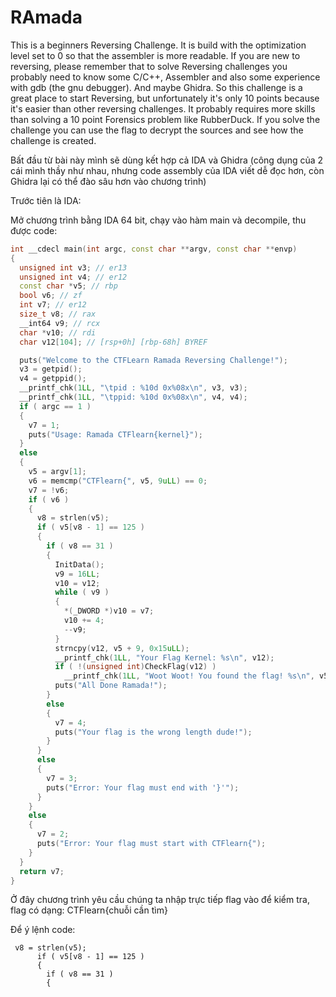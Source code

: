 # RAmada

This is a beginners Reversing Challenge. It is build with the optimization level set to 0 so that the assembler is more readable. If you are new to reversing, please remember that to solve Reversing challenges you probably need to know some C/C++, Assembler and also some experience with gdb (the gnu debugger). And maybe Ghidra. So this challenge is a great place to start Reversing, but unfortunately it's only 10 points because it's easier than other reversing challenges. It probably requires more skills than solving a 10 point Forensics problem like RubberDuck. If you solve the challenge you can use the flag to decrypt the sources and see how the challenge is created.

Bất đầu từ bài này mình sẽ dùng kết hợp cả IDA và Ghidra (công dụng của 2 cái mình thầy như nhau, nhưng code assembly của IDA viết dễ đọc hơn, còn Ghidra lại có thể đào sâu hơn vào chương trình)

Trước tiên là IDA:

Mở chương trình bằng IDA 64 bit, chạy vào hàm main và decompile, thu được code:

```C++
int __cdecl main(int argc, const char **argv, const char **envp)
{
  unsigned int v3; // er13
  unsigned int v4; // er12
  const char *v5; // rbp
  bool v6; // zf
  int v7; // er12
  size_t v8; // rax
  __int64 v9; // rcx
  char *v10; // rdi
  char v12[104]; // [rsp+0h] [rbp-68h] BYREF

  puts("Welcome to the CTFLearn Ramada Reversing Challenge!");
  v3 = getpid();
  v4 = getppid();
  __printf_chk(1LL, "\tpid : %10d 0x%08x\n", v3, v3);
  __printf_chk(1LL, "\tppid: %10d 0x%08x\n", v4, v4);
  if ( argc == 1 )
  {
    v7 = 1;
    puts("Usage: Ramada CTFlearn{kernel}");
  }
  else
  {
    v5 = argv[1];
    v6 = memcmp("CTFlearn{", v5, 9uLL) == 0;
    v7 = !v6;
    if ( v6 )
    {
      v8 = strlen(v5);
      if ( v5[v8 - 1] == 125 )
      {
        if ( v8 == 31 )
        {
          InitData();
          v9 = 16LL;
          v10 = v12;
          while ( v9 )
          {
            *(_DWORD *)v10 = v7;
            v10 += 4;
            --v9;
          }
          strncpy(v12, v5 + 9, 0x15uLL);
          __printf_chk(1LL, "Your Flag Kernel: %s\n", v12);
          if ( !(unsigned int)CheckFlag(v12) )
            __printf_chk(1LL, "Woot Woot! You found the flag! %s\n", v5);
          puts("All Done Ramada!");
        }
        else
        {
          v7 = 4;
          puts("Your flag is the wrong length dude!");
        }
      }
      else
      {
        v7 = 3;
        puts("Error: Your flag must end with '}'");
      }
    }
    else
    {
      v7 = 2;
      puts("Error: Your flag must start with CTFlearn{");
    }
  }
  return v7;
}
```

Ở đây chương trình yêu cầu chúng ta nhập trực tiếp flag vào để kiểm tra, flag có dạng: CTFlearn{chuỗi cần tìm}

Để ý lệnh code:

```assembly
 v8 = strlen(v5);
      if ( v5[v8 - 1] == 125 )
      {
        if ( v8 == 31 )
        {
```



